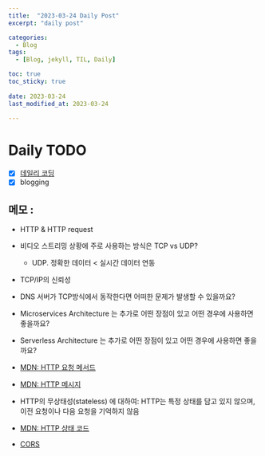 ```yaml
---
title:  "2023-03-24 Daily Post"
excerpt: "daily post"

categories:
  - Blog
tags:
  - [Blog, jekyll, TIL, Daily]

toc: true
toc_sticky: true
 
date: 2023-03-24
last_modified_at: 2023-03-24

---
```


# Daily TODO

- [x] [데일리 코딩](https://urclass.codestates.com/classroom/33)
- [x] blogging

## 메모 : 

- HTTP & HTTP request

-   비디오 스트리밍 상황에 주로 사용하는 방식은 TCP vs UDP?
	- UDP. 정확한 데이터 < 실시간 데이터 연동
-   TCP/IP의 신뢰성 
-   DNS 서버가 TCP방식에서 동작한다면 어떠한 문제가 발생할 수 있을까요?
-   Microservices Architecture 는 추가로 어떤 장점이 있고 어떤 경우에 사용하면 좋을까요?
-   Serverless Architecture 는 추가로 어떤 장점이 있고 어떤 경우에 사용하면 좋을까요?
-  [MDN: HTTP 요청 메서드](https://developer.mozilla.org/ko/docs/Web/HTTP/Methods)
-   [MDN: HTTP 메시지](https://developer.mozilla.org/ko/docs/Web/HTTP/Messages)
-   HTTP의 무상태성(stateless) 에 대하여: HTTP는 특정 상태를 담고 있지 않으며, 이전 요청이나 다음 요청을 기억하지 않음
-   [MDN: HTTP 상태 코드](https://developer.mozilla.org/ko/docs/Web/HTTP/Status)
-   [CORS](https://developer.mozilla.org/en-US/docs/Web/HTTP/CORS)
